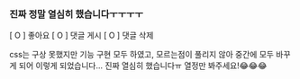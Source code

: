 ### 진짜 정말 열심히 했습니다ㅜㅜㅜㅜ

[ O ] 좋아요
[ O ] 댓글 게시
[ O ] 댓글 삭제

css는 구상 못했지만 기능 구현 모두 하였고, 모르는점이 풀리지 않아 중간에 모두 바꾸게 되어 이렇게 되었습니다... 진짜 열심히 했습니다ㅠ 열정만 봐주세요!😂😂😂

